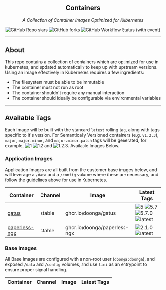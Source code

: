 <!---
NOTE: AUTO-GENERATED FILE
to edit this file, instead edit its template at: ./ci/templates/README.md.j2
-->
<div align="center">


## Containers

_A Collection of Container Images Optimized for Kubernetes_

</div>

<div align="center">

![GitHub Repo stars](https://img.shields.io/github/stars/doonga/container-images?style=for-the-badge)
![GitHub forks](https://img.shields.io/github/forks/doonga/container-images?style=for-the-badge)
![GitHub Workflow Status (with event)](https://img.shields.io/github/actions/workflow/status/doonga/container-images/scheduled-release.yaml?style=for-the-badge&label=Scheduled%20Release)

</div>

---

## About

This repo contains a collection of containers which are optimized for use in kubernetes, and updated automatically to keep up with upstream versions. Using an image effectively in Kubernetes requires a few ingredients:

- The filesystem must be able to be immutable
- The container must not run as root
- The container shouldn't require any manual interaction
- The container should ideally be configurable via environmental variables

---

## Available Tags

Each Image will be built with the standard `latest` rolling tag, along with tags specific to it's version. For Semantically Versioned containers (e.g. `v1.2.3`), `major`, `major.minor`, and `major.minor.patch` tags will be generated, for example, ![1](https://img.shields.io/badge/1-blue?style=flat-square) ![1.2](https://img.shields.io/badge/1.2-blue?style=flat-square) and ![1.2.3](https://img.shields.io/badge/1.2.3-blue?style=flat-square). Available Images Below.

### Application Images
Application Images are all built from the customer base images below, and will leverage a `/data` and a `/config` volume where these are necessary, and follow the guidelines above for use in Kubernetes.

Container | Channel | Image | Latest Tags
--- | --- | --- | ---
[gatus](https://github.com/doonga/container-images/pkgs/container/gatus) | stable | ghcr.io/doonga/gatus |![5](https://img.shields.io/badge/5-blue?style=flat-square) ![5.7](https://img.shields.io/badge/5.7-blue?style=flat-square) ![5.7.0](https://img.shields.io/badge/5.7.0-blue?style=flat-square) ![latest](https://img.shields.io/badge/latest-green?style=flat-square)
[paperless-ngx](https://github.com/doonga/container-images/pkgs/container/paperless-ngx) | stable | ghcr.io/doonga/paperless-ngx |![2.1.0](https://img.shields.io/badge/2.1.0-blue?style=flat-square) ![latest](https://img.shields.io/badge/latest-green?style=flat-square)


### Base Images
All Base Images are configured with a non-root user (`doonga:doonga`), and exposed `/data` and `/config` volumes, and use `tini` as an entrypoint to ensure proper signal handling.

Container | Channel | Image | Latest Tags
--- | --- | --- | ---

